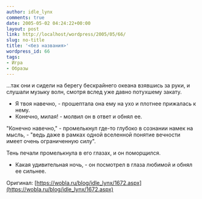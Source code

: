 ```yaml
---
author: idle_lynx
comments: true
date: 2005-05-02 04:24:22+00:00
layout: post
link: http://localhost/wordpress/2005/05/66/
slug: no-title
title: '<без названия>'
wordpress_id: 66
tags:
- Игра
- Образы
---
```


...так они и сидели на берегу бескрайнего океана взявшись за руки, и слушали музыку волн, смотря вслед уже давно потухшему закату.

- Я твоя навечно, - прошептала она ему на ухо и плотнее прижалась к нему.
- Конечно, милая! - молвил он в ответ и обнял ее.

"Конечно навечно," - промелькнул где-то глубоко в сознании намек на мысль, - "ведь даже в рамках одной вселенной понятие вечности имеет очень ограниченную силу".

Тень печали промелькнула в его глазах, и он поморщился.

- Какая удивительная ночь, - он посмотрел в глаза любимой и обнял ее сильнее.

Оригинал: [https://wobla.ru/blog/idle_lynx/1672.aspx](https://wobla.ru/blog/idle_lynx/1672.aspx)
